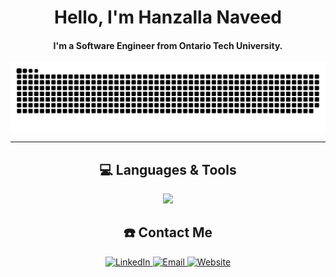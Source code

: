 <div align="center">
  <!--   <img width="35" src="https://github.com/1999AZZAR/1999AZZAR/blob/main/resources/img/waving.gif"> -->
  <h1 align="center">Hello, I'm Hanzalla Naveed</h1>
  <h4 align="center">I'm a Software Engineer from Ontario Tech University.</h4>
</div>

<picture>
  <source
    media="(prefers-color-scheme: dark)"
    srcset="https://raw.githubusercontent.com/platane/snk/output/github-contribution-grid-snake-dark.svg"
  />
  <source
    media="(prefers-color-scheme: light)"
    srcset="https://raw.githubusercontent.com/platane/snk/output/github-contribution-grid-snake.svg"
  />
  <img
    alt="github contribution grid snake animation"
    src="https://raw.githubusercontent.com/platane/snk/output/github-contribution-grid-snake.svg"
  />
</picture>

-----

<div align="center">
  <h2>💻 Languages & Tools</h2>
  <p align="center">
    <a href="https://skillicons.dev">
      <img src="https://skillicons.dev/icons?i=react,js,html,css,scss,php,nodejs,py,django,spring,bootstrap,c,cpp,css,docker,express,java,ros,linux,bash,kafka,maven,mongodb,postgres,postman,mysql,firebase,tailwind,kubernetes,gcp,git,figma,flutter,arduino,raspberrypi,eclipse,idea,replit,github,vscode&perline=10" />
    </a>
  </p>
</div>

<div align="center">
  <h2>☎️ Contact Me</h2>
 <p align="center">
    <a href="https://www.linkedin.com/in/hanzalla-naveed/" target="blank">
        <img src="https://img.shields.io/badge/linkedin-%231DA1F2.svg?style=for-the-badge&logo=linkedin&logoColor=white"
             alt="LinkedIn" height="30"/>
    </a>
    <a href="mailto:hanzallanaveed2001@gmail.com" target="blank">
        <img src="https://img.shields.io/badge/gmail-EA4335.svg?style=for-the-badge&logo=gmail&logoColor=white"
             alt="Email" height="30"/>
    </a>
 <a href="https://www.hanzallanaveed.com" target="blank">
    <img src="https://img.shields.io/badge/website-00C2F3.svg?style=for-the-badge&logo=internet-explorer&logoColor=white&labelColor=black"
         alt="Website" height="30"/>
</a>
</p>
</div>
